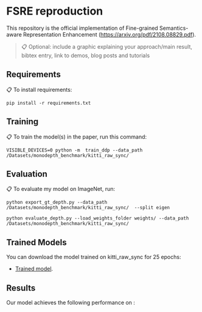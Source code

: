 # FSRE reproduction


This repository is the official implementation of Fine-grained Semantics-aware Representation Enhancement (https://arxiv.org/pdf/2108.08829.pdf). 

>📋  Optional: include a graphic explaining your approach/main result, bibtex entry, link to demos, blog posts and tutorials

## Requirements

📋  To install requirements:

```setup
pip install -r requirements.txt
```


## Training

📋 To train the model(s) in the paper, run this command:

```train
VISIBLE_DEVICES=0 python -m  train_ddp --data_path /Datasets/monodepth_benchmark/kitti_raw_sync/

```


## Evaluation

📋 To evaluate my model on ImageNet, run:

```eval
python export_gt_depth.py --data_path /Datasets/monodepth_benchmark/kitti_raw_sync/  --split eigen

python evaluate_depth.py --load_weights_folder weights/ --data_path /Datasets/monodepth_benchmark/kitti_raw_sync/ 

```


## Trained Models

You can download the model trained on kitti_raw_sync for 25 epochs:

- [Trained model](https://drive.google.com/file/d/1UFRBeWo4pRTO-rTFnfopNsXTNuwInQNu/view?usp=share_link).


## Results

Our model achieves the following performance on :



